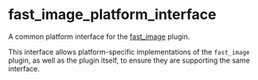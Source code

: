 # fast_image_platform_interface

A common platform interface for the [fast_image][1] plugin.

This interface allows platform-specific implementations of the `fast_image` plugin, as well as the plugin itself, to ensure they are supporting the same interface.

[1]: ../fast_image
